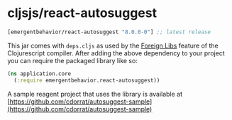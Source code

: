 # cljsjs/react-autosuggest

[](dependency)
```clojure
[emergentbehavior/react-autosuggest "8.0.0-0"] ;; latest release
```
[](/dependency)

This jar comes with `deps.cljs` as used by the [Foreign Libs][flibs] feature
of the Clojurescript compiler. After adding the above dependency to your project
you can require the packaged library like so:

```clojure
(ns application.core
  (:require emergentbehavior.react-autosuggest))
```

A sample reagent project that uses the library is available at [https://github.com/cdorrat/autosuggest-sample](https://github.com/cdorrat/autosuggest-sample)

[flibs]: https://github.com/clojure/clojurescript/wiki/Packaging-Foreign-Dependencies
